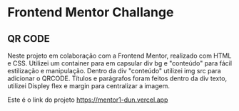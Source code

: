 # Frontend Mentor Challange

## QR CODE

Neste projeto em colaboração com a Frontend Mentor, realizado com HTML e CSS.
Utilizei um container para em capsular div bg e "conteúdo" para fácil estilização e manipulação.
Dentro da div "conteúdo" utilizei img src para adicionar o QRCODE.
Títulos e parágrafos foram feitos dentro da div texto, utilizei Displey flex e margin para centralizar a imagem.

Este é o link do projeto <https://mentor1-dun.vercel.app>


